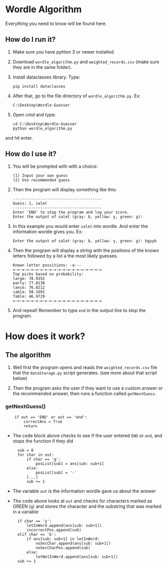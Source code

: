 # Wordle Algorithm

Everything you need to know will be found here.

## How do I run it?

1.  Make sure you have pyhton 3 or newer installed.
2.  Download `wordle_algorithm.py` and `weighted_records.csv` (make sure they are in the same folder).
3.  Install dataclasses library. Type:

        pip install dataclasses

4.  After that, go to the file directory of `wordle_algorithm.py`. Ex:

        C:\Desktop\Wordle-Guesser

5.  Open cmd and type:

        cd C:\Desktop\Wordle-Guesser
        python wordle_algorithm.py

and hit enter.

## How do I use it?

1.  You will be prompted with with a choice:

        (1) Input your own guess
        (2) Use recommended guess

2.  Then the program will display something like this:

        ---------------------------------------
        Guess: 1, salet
        ---------------------------------------
        Enter 'END' to stop the program and log your score.
        Enter the output of salet (gray: b, yellow: y, green: g):

3.  In this example you would enter `salet` into wordle. And enter the information wordle gives you. Ex:

        Enter the output of salet (gray: b, yellow: y, green: g): bgyyb

4.  Then the program will display a string with the positions of the known letters followed by a list a the most likely guesses.

        Known letter possitions: -a---
        =-=-=-=-=-=-=-=-=-=-=-=-=-=-=-=-=-=-=-=
        Top picks based on probability:
        large: 78.9352
        early: 77.8138
        lance: 76.8212
        cable: 50.1691
        fable: 46.9729
        =-=-=-=-=-=-=-=-=-=-=-=-=-=-=-=-=-=-=-=

5.  And repeat! Remember to type `end` in the output line to stop the program.

# How does it work?

## The algorithm

1. Well first the program opens and reads the `weighted_records.csv` file that the `dataStorage.py` script generates. (see more about that script below)

2. Then the program asks the user if they want to use a custom answer or the recommended answer, then runs a function called `getNextGuess`.

### getNextGuess()

    	if out == 'END' or out == 'end':
        	correctAns = True
        	return

- The code block above checks to see if the user entered `END` or `end`, and stops the function if they did

      	sub = 0
      	for char in out:
      		if char == 'g':
      			posList[sub] = ans[sub: sub+1]
      		else:
      			posList[sub] = '-'
      		[...]
      		sub += 1

- The variable `out` is the information wordle gave us about the answer
- The code above looks at `out` and checks for characters marked as GREEN (`g`) and stores the character and the substring that was marked in a variable

      	if char == 'y':
            letInWord.append(ans[sub: sub+1])
            incorrectPos.append(sub)
        elif char == 'b':
            if ans[sub: sub+1] in letInWord:
                noSecChar.append(ans[sub: sub+1])
                noSecCharPos.append(sub)
            else:
                letNotInWord.append(ans[sub: sub+1])
        sub += 1
